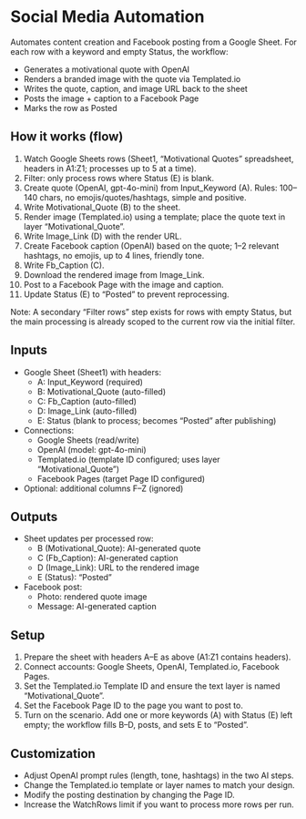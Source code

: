 # Social Media Automation

Automates content creation and Facebook posting from a Google Sheet. For each row with a keyword and empty Status, the workflow:
- Generates a motivational quote with OpenAI
- Renders a branded image with the quote via Templated.io
- Writes the quote, caption, and image URL back to the sheet
- Posts the image + caption to a Facebook Page
- Marks the row as Posted

## How it works (flow)
1. Watch Google Sheets rows (Sheet1, “Motivational Quotes” spreadsheet, headers in A1:Z1; processes up to 5 at a time).
2. Filter: only process rows where Status (E) is blank.
3. Create quote (OpenAI, gpt-4o-mini) from Input_Keyword (A). Rules: 100–140 chars, no emojis/quotes/hashtags, simple and positive.
4. Write Motivational_Quote (B) to the sheet.
5. Render image (Templated.io) using a template; place the quote text in layer “Motivational_Quote”.
6. Write Image_Link (D) with the render URL.
7. Create Facebook caption (OpenAI) based on the quote; 1–2 relevant hashtags, no emojis, up to 4 lines, friendly tone.
8. Write Fb_Caption (C).
9. Download the rendered image from Image_Link.
10. Post to a Facebook Page with the image and caption.
11. Update Status (E) to “Posted” to prevent reprocessing.

Note: A secondary “Filter rows” step exists for rows with empty Status, but the main processing is already scoped to the current row via the initial filter.

## Inputs
- Google Sheet (Sheet1) with headers:
  - A: Input_Keyword (required)
  - B: Motivational_Quote (auto-filled)
  - C: Fb_Caption (auto-filled)
  - D: Image_Link (auto-filled)
  - E: Status (blank to process; becomes “Posted” after publishing)
- Connections:
  - Google Sheets (read/write)
  - OpenAI (model: gpt-4o-mini)
  - Templated.io (template ID configured; uses layer “Motivational_Quote”)
  - Facebook Pages (target Page ID configured)
- Optional: additional columns F–Z (ignored)

## Outputs
- Sheet updates per processed row:
  - B (Motivational_Quote): AI-generated quote
  - C (Fb_Caption): AI-generated caption
  - D (Image_Link): URL to the rendered image
  - E (Status): “Posted”
- Facebook post:
  - Photo: rendered quote image
  - Message: AI-generated caption

## Setup
1. Prepare the sheet with headers A–E as above (A1:Z1 contains headers).
2. Connect accounts: Google Sheets, OpenAI, Templated.io, Facebook Pages.
3. Set the Templated.io Template ID and ensure the text layer is named “Motivational_Quote”.
4. Set the Facebook Page ID to the page you want to post to.
5. Turn on the scenario. Add one or more keywords (A) with Status (E) left empty; the workflow fills B–D, posts, and sets E to “Posted”.

## Customization
- Adjust OpenAI prompt rules (length, tone, hashtags) in the two AI steps.
- Change the Templated.io template or layer names to match your design.
- Modify the posting destination by changing the Page ID.
- Increase the WatchRows limit if you want to process more rows per run.